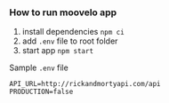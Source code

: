 ### How to run moovelo app

1. install dependencies `npm ci`
2. add `.env` file to root folder
3. start app `npm start`

Sample `.env` file

```
API_URL=http://rickandmortyapi.com/api
PRODUCTION=false
```
